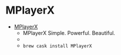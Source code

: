 # MPlayerX
- [MPlayerX](http://mplayerx.org/)
  -  MPlayerX Simple. Powerful. Beautiful.
  - 
  - `brew cask install MPlayerX`

